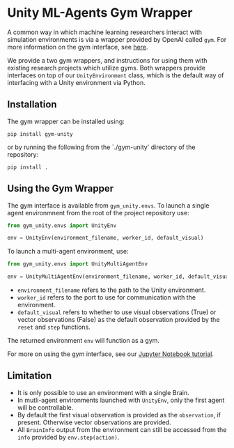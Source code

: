 # Unity ML-Agents Gym Wrapper

A common way in which machine learning researchers interact with simulation environments is via a wrapper provided by OpenAI called `gym`. For more information on the gym interface, see [here](https://github.com/openai/gym). 

We provide a two gym wrappers, and instructions for using them with existing research projects which utilize gyms. Both wrappers provide interfaces on top of our `UnityEnvironment` class, which is the default way of interfacing with a Unity environment via Python.

## Installation

The gym wrapper can be installed using:

```
pip install gym-unity
```

or by running the following from the `./gym-unity' directory of the repository:

```
pip install .
```


## Using the Gym Wrapper
The gym interface is available from `gym_unity.envs`. To launch a single agent environmnent from the root of the project repository use:

```python
from gym_unity.envs import UnityEnv

env = UnityEnv(environment_filename, worker_id, default_visual)
```

To launch a multi-agent environment, use:

```python
from gym_unity.envs import UnityMultiAgentEnv

env = UnityMultiAgentEnv(environment_filename, worker_id, default_visual)
```


* `environment_filename` refers to the path to the Unity environment.
* `worker_id` refers to the port to use for communication with the environment.
* `default_visual` refers to whether to use visual observations (True) or vector observations (False) as the default observation provided by the `reset` and `step` functions.

The returned environment `env` will function as a gym.

For more on using the gym interface, see our [Jupyter Notebook tutorial](../python/notebooks/getting-started-gym.ipynb).

## Limitation

 * It is only possible to use an environment with a single Brain.
 * In mutli-agent environments launched with `UnityEnv`, only the first agent will be controllable.
 * By default the first visual observation is provided as the `observation`, if present. Otherwise vector observations are provided. 
 * All `BrainInfo` output from the environment can still be accessed from the `info` provided by `env.step(action)`.